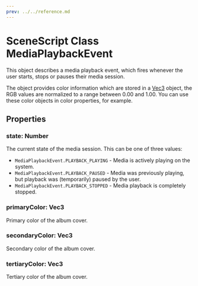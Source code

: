 ```yaml
---
prev: ../../reference.md
---
```


# SceneScript Class MediaPlaybackEvent

This object describes a media playback event, which fires whenever the user starts, stops or pauses their media session.

The object provides color information which are stored in a [Vec3](/en/scene/scenescript/reference/class/Vec3.html) object, the RGB values are normalized to a range between 0.00 and 1.00. You can use these color objects in color properties, for example.

## Properties

### state: Number

The current state of the media session. This can be one of three values:

* `MediaPlaybackEvent.PLAYBACK_PLAYING` - Media is actively playing on the system.
* `MediaPlaybackEvent.PLAYBACK_PAUSED` - Media was previously playing, but playback was (temporarily) paused by the user.
* `MediaPlaybackEvent.PLAYBACK_STOPPED` - Media playback is completely stopped.

### primaryColor: Vec3

Primary color of the album cover.

### secondaryColor: Vec3

Secondary color of the album cover.

### tertiaryColor: Vec3

Tertiary color of the album cover.
